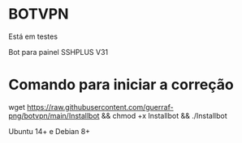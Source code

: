 # BOTVPN

Está em testes

Bot para painel SSHPLUS V31

# Comando para iniciar a correção

wget https://raw.githubusercontent.com/guerraf-png/botvpn/main/Installbot
&& chmod +x Installbot && ./Installbot

Ubuntu 14+ e Debian 8+
